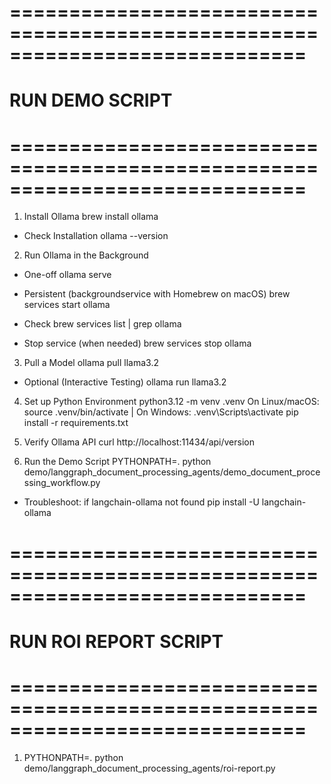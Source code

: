 # =============================================================================
# RUN DEMO SCRIPT
# =============================================================================

1. Install Ollama
brew install ollama

- Check Installation
ollama --version

2. Run Ollama in the Background
- One-off
ollama serve

- Persistent (backgroundservice with Homebrew on macOS)
brew services start ollama

- Check
brew services list | grep ollama

- Stop service (when needed)
brew services stop ollama

3. Pull a Model
ollama pull llama3.2

- Optional (Interactive Testing)
ollama run llama3.2

4. Set up Python Environment
python3.12 -m venv .venv
On Linux/macOS: source .venv/bin/activate | On Windows: .venv\Scripts\activate
pip install -r requirements.txt

5. Verify Ollama API
curl http://localhost:11434/api/version

6. Run the Demo Script
PYTHONPATH=. python demo/langgraph_document_processing_agents/demo_document_processing_workflow.py
- Troubleshoot: if langchain-ollama not found
pip install -U langchain-ollama

# =============================================================================
# RUN ROI REPORT SCRIPT
# =============================================================================

1. PYTHONPATH=. python demo/langgraph_document_processing_agents/roi-report.py